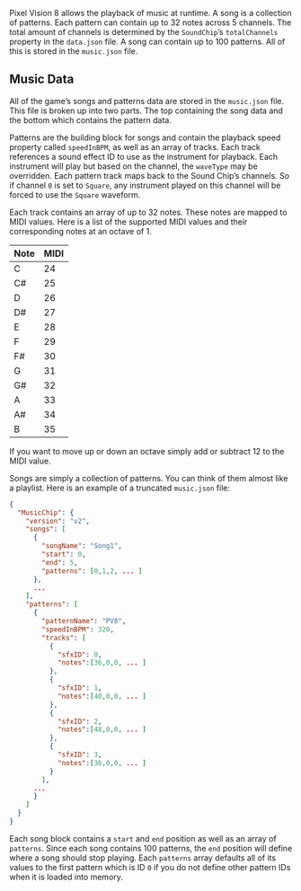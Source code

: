 Pixel Vision 8 allows the playback of music at runtime. A song is a collection of patterns. Each pattern can contain up to 32 notes across 5 channels. The total amount of channels is determined by the `SoundChip`’s `totalChannels` property in the `data.json` file. A song can contain up to 100 patterns. All of this is stored in the `music.json` file.

## Music Data

All of the game’s songs and patterns data are stored in the `music.json` file. This file is broken up into two parts. The top containing the song data and the bottom which contains the pattern data. 

Patterns are the building block for songs and contain the playback speed property called `speedInBPM`, as well as an array of tracks. Each track references a sound effect ID to use as the instrument for playback. Each instrument will play but based on the channel, the `waveType` may be overridden. Each pattern track maps back to the Sound Chip’s channels. So if channel `0` is set to `Square`, any instrument played on this channel will be forced to use the `Square` waveform.

Each track contains an array of up to 32 notes. These notes are mapped to MIDI values. Here is a list of the supported MIDI values and their corresponding notes at an octave of 1.

| Note | MIDI |
|------|------|
| C    | 24   |
| C\#  | 25   |
| D    | 26   |
| D\#  | 27   |
| E    | 28   |
| F    | 29   |
| F\#  | 30   |
| G    | 31   |
| G\#  | 32   |
| A    | 33   |
| A\#  | 34   |
| B    | 35   |

If you want to move up or down an octave simply add or subtract 12 to the MIDI value.

Songs are simply a collection of patterns. You can think of them almost like a playlist. Here is an example of a truncated `music.json` file:

```json
{
  "MusicChip": {
    "version": "v2",
    "songs": [
      {
        "songName": "Song1",
        "start": 0,
        "end": 5,
        "patterns": [0,1,2, ... ]
      },
      ...
    ],
    "patterns": [
      {
        "patternName": "PV8",
        "speedInBPM": 320,
        "tracks": [
          {
            "sfxID": 0,
            "notes":[36,0,0, ... ]
          },
          {
            "sfxID": 1,
            "notes":[40,0,0, ... ]
          },
          {
            "sfxID": 2,
            "notes":[48,0,0, ... ]
          },
          {
            "sfxID": 3,
            "notes":[36,0,0, ... ]
          }
        ],
      ...
      }
    ]
  }
}
```

Each song block contains a `start` and `end` position as well as an array of `patterns`. Since each song contains 100 patterns, the `end` position will define where a song should stop playing. Each `patterns` array defaults all of its values to the first pattern which is ID `0` if you do not define other pattern IDs when it is loaded into memory.
